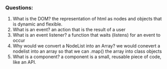 ### Questions:
1. What is the DOM?
the representation of html as nodes and objects that is dynamic and flexible.
2. What is an event?
an action that is the result of a user
3. What is an event listener?
a function that waits (listens) for an event to occur
4. Why would we convert a NodeList into an Array?
we would conevert a nodelist into an array so that we can .map() the array into class objects
5. What is a component? 
a component is a small, reusable piece of code, like an API.
